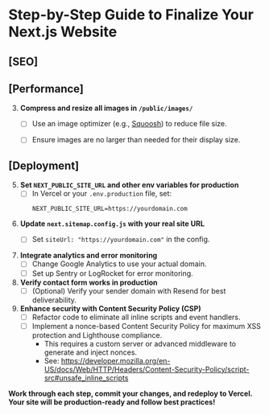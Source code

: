 # Step-by-Step Guide to Finalize Your Next.js Website

## [SEO]

## [Performance]

3. **Compress and resize all images in `/public/images/`**
   - [ ] Use an image optimizer (e.g., [Squoosh](https://squoosh.app/)) to reduce file size.
   - [ ] Ensure images are no larger than needed for their display size.


## [Deployment]

5. **Set `NEXT_PUBLIC_SITE_URL` and other env variables for production**
    - [ ] In Vercel or your `.env.production` file, set:
      ```
      NEXT_PUBLIC_SITE_URL=https://yourdomain.com
      ```

6. **Update `next.sitemap.config.js` with your real site URL**
    - [ ] Set `siteUrl: "https://yourdomain.com"` in the config.


8. **Integrate analytics and error monitoring**
    - [ ] Change Google Analytics to use your actual domain.
    - [ ] Set up Sentry or LogRocket for error monitoring.

9. **Verify contact form works in production**
    - [ ] (Optional) Verify your sender domain with Resend for best deliverability.

10. **Enhance security with Content Security Policy (CSP)**
    - [ ] Refactor code to eliminate all inline scripts and event handlers.
    - [ ] Implement a nonce-based Content Security Policy for maximum XSS protection and Lighthouse compliance.
        - This requires a custom server or advanced middleware to generate and inject nonces.
        - See: https://developer.mozilla.org/en-US/docs/Web/HTTP/Headers/Content-Security-Policy/script-src#unsafe_inline_scripts


**Work through each step, commit your changes, and redeploy to Vercel. Your site will be production-ready and follow best practices!**